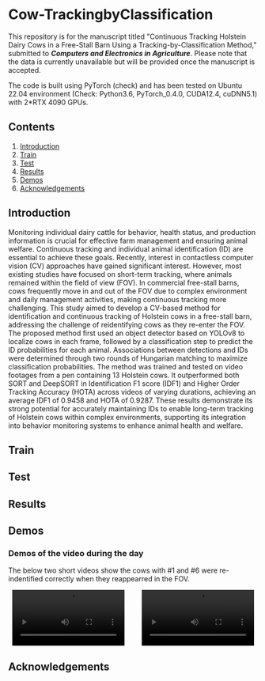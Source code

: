 # Cow-TrackingbyClassification


This repository is for the manuscript titled "Continuous Tracking Holstein Dairy Cows in a Free-Stall Barn Using a Tracking-by-Classification Method," submitted to ***Computers and Electronics in Agriculture***. Please note that the data is currently unavailable but will be provided once the manuscript is accepted.

The code is built using PyTorch (check) and has been tested on Ubuntu 22.04 environment (Check: Python3.6, PyTorch_0.4.0, CUDA12.4, cuDNN5.1) with 2*RTX 4090 GPUs. 

## Contents
1. [Introduction](#introduction)
2. [Train](#train)
3. [Test](#test)
4. [Results](#results)
5. [Demos](#Demos)
6. [Acknowledgements](#acknowledgements)

## Introduction
Monitoring individual dairy cattle for behavior, health status, and production information is crucial for effective farm management and ensuring animal welfare. Continuous tracking and individual animal identification (ID) are essential to achieve these goals. Recently, interest in contactless computer vision (CV) approaches have gained significant interest. However, most existing studies have focused on short-term tracking, where animals remained within the field of view (FOV). In commercial free-stall barns, cows frequently move in and out of the FOV due to complex environment and daily management activities, making continuous tracking more challenging. This study aimed to develop a CV-based method for identification and continuous tracking of Holstein cows in a free-stall barn, addressing the challenge of reidentifying cows as they re-enter the FOV. The proposed method first used an object detector based on YOLOv8 to localize cows in each frame, followed by a classification step to predict the ID probabilities for each animal. Associations between detections and IDs were determined through two rounds of Hungarian matching to maximize classification probabilities. The method was trained and tested on video footages from a pen containing 13 Holstein cows. It outperformed both SORT and DeepSORT in Identification F1 score (IDF1) and Higher Order Tracking Accuracy (HOTA) across videos of varying durations, achieving an average IDF1 of 0.9458 and HOTA of 0.9287. These results demonstrate its strong potential for accurately maintaining IDs to enable long-term tracking of Holstein cows within complex environments, supporting its integration into behavior monitoring systems to enhance animal health and welfare.



## Train


## Test


## Results

## Demos

### Demos of the video during the day

The below two short videos show the cows with #1 and #6 were re-indentified correctly when they reappearred in the FOV.

<div style="display: flex; justify-content: space-around; gap: 20px;">
  <!-- First Video -->
  <video controls width="45%">
    <source src="Demos/DayClip1.mp4" type="video/mp4">
    Your browser does not support the video tag.
  </video>

  <!-- Second Video -->
  <video controls width="45%">
    <source src="Demos/DayClip2.mp4" type="video/mp4">
    Your browser does not support the video tag.
  </video>
</div>


## Acknowledgements